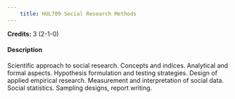 ```yaml
---
    title: HUL709 Social Research Methods
---
```

**Credits:** 3 (2-1-0)



#### Description 
Scientific approach to social research. Concepts and indices. Analytical and formal aspects. Hypothesis formulation and testing strategies. Design of applied empirical research. Measurement and interpretation of social data. Social statistics. Sampling designs, report writing.